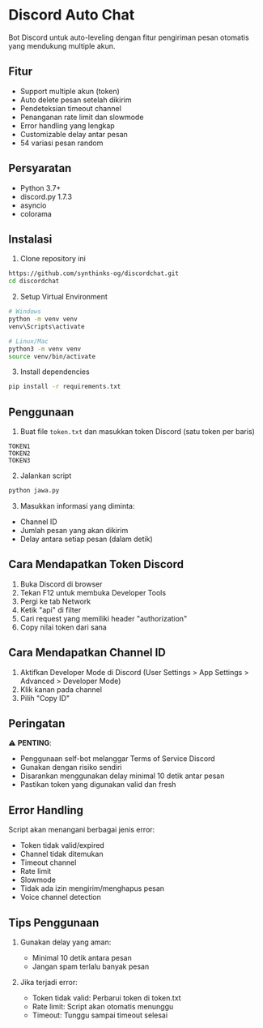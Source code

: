 # Discord Auto Chat

Bot Discord untuk auto-leveling dengan fitur pengiriman pesan otomatis yang mendukung multiple akun.

## Fitur

- Support multiple akun (token)
- Auto delete pesan setelah dikirim
- Pendeteksian timeout channel
- Penanganan rate limit dan slowmode
- Error handling yang lengkap
- Customizable delay antar pesan
- 54 variasi pesan random

## Persyaratan

- Python 3.7+
- discord.py 1.7.3
- asyncio
- colorama

## Instalasi

1. Clone repository ini
```bash
https://github.com/synthinks-og/discordchat.git
cd discordchat
```

2. Setup Virtual Environment
```bash
# Windows
python -m venv venv
venv\Scripts\activate

# Linux/Mac
python3 -m venv venv
source venv/bin/activate
```

3. Install dependencies
```bash
pip install -r requirements.txt
```

## Penggunaan

1. Buat file `token.txt` dan masukkan token Discord (satu token per baris)
```
TOKEN1
TOKEN2
TOKEN3
```

2. Jalankan script
```bash
python jawa.py
```

3. Masukkan informasi yang diminta:
- Channel ID
- Jumlah pesan yang akan dikirim
- Delay antara setiap pesan (dalam detik)

## Cara Mendapatkan Token Discord

1. Buka Discord di browser
2. Tekan F12 untuk membuka Developer Tools
3. Pergi ke tab Network
4. Ketik "api" di filter
5. Cari request yang memiliki header "authorization"
6. Copy nilai token dari sana

## Cara Mendapatkan Channel ID

1. Aktifkan Developer Mode di Discord (User Settings > App Settings > Advanced > Developer Mode)
2. Klik kanan pada channel
3. Pilih "Copy ID"

## Peringatan

⚠️ **PENTING**:
- Penggunaan self-bot melanggar Terms of Service Discord
- Gunakan dengan risiko sendiri
- Disarankan menggunakan delay minimal 10 detik antar pesan
- Pastikan token yang digunakan valid dan fresh

## Error Handling

Script akan menangani berbagai jenis error:
- Token tidak valid/expired
- Channel tidak ditemukan
- Timeout channel
- Rate limit
- Slowmode
- Tidak ada izin mengirim/menghapus pesan
- Voice channel detection

## Tips Penggunaan

1. Gunakan delay yang aman:
   - Minimal 10 detik antara pesan
   - Jangan spam terlalu banyak pesan

2. Jika terjadi error:
   - Token tidak valid: Perbarui token di token.txt
   - Rate limit: Script akan otomatis menunggu
   - Timeout: Tunggu sampai timeout selesai
